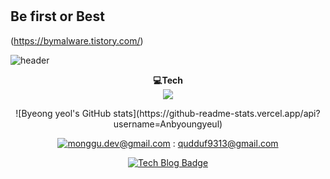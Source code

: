 # 
## Be first or Best

(https://bymalware.tistory.com/)

![header](https://capsule-render.vercel.app/api?type=waving&color=auto&height=300&section=header&text=Welcome&desc=byeong%20Yeol's%20git&descAlign=64&descAlignY=45&fontSize=70&fontAlignY=30)

<p align='center'>
    <strong>💻Tech</strong><br/>
    <img src ='https://img.shields.io/badge/Python-3766AB?style=flat-square&logo=Python&logoColor=white'/>

</p>

<div align=center>
    ![Byeong yeol's GitHub stats](https://github-readme-stats.vercel.app/api?username=Anbyoungyeul)

[![monggu.dev@gmail.com](https://img.shields.io/badge/Gmail-d14836?style=flat-square&logo=Gmail&logoColor=white&link=mailto:qudduf9313@gmail.com)](mailto:qudduf9313@gmail.com) : qudduf9313@gmail.com 
    
[![Tech Blog Badge](http://img.shields.io/badge/-Tech%20blog-black?style=flat-square&logo=github&link=https://bymalware.tistory.com//)](https://bymalware.tistory.com//) 

